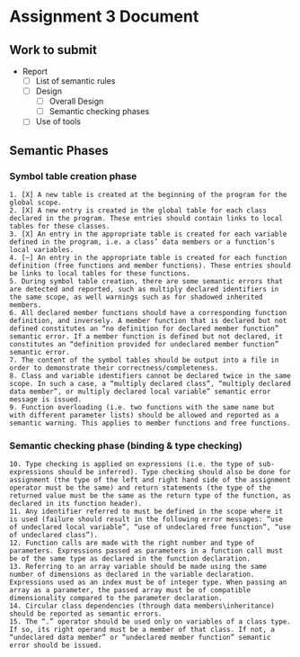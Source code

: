 # Assignment 3 Document
## Work to submit
 - Report
    - [ ] List of semantic rules
    - [ ] Design
        - [ ] Overall Design
        - [ ] Semantic checking phases
    - [ ] Use of tools
    
## Semantic Phases
### Symbol table creation phase
    1. [X] A new table is created at the beginning of the program for the global scope.
    2. [X] A new entry is created in the global table for each class declared in the program. These entries should contain links to local tables for these classes.
    3. [X] An entry in the appropriate table is created for each variable defined in the program, i.e. a class’ data members or a function’s local variables.
    4. [~] An entry in the appropriate table is created for each function definition (free functions and member functions). These entries should be links to local tables for these functions.
    5. During symbol table creation, there are some semantic errors that are detected and reported, such as multiply declared identifiers in the same scope, as well warnings such as for shadowed inherited members.
    6. All declared member functions should have a corresponding function definition, and inversely. A member function that is declared but not defined constitutes an “no definition for declared member function” semantic error. If a member function is defined but not declared, it constitutes an “definition provided for undeclared member function” semantic error.
    7. The content of the symbol tables should be output into a file in order to demonstrate their correctness/completeness.
    8. Class and variable identifiers cannot be declared twice in the same scope. In such a case, a “multiply declared class”, “multiply declared data member”, or multiply declared local variable” semantic error message is issued.
    9. Function overloading (i.e. two functions with the same name but with different parameter lists) should be allowed and reported as a semantic warning. This applies to member functions and free functions.
### Semantic checking phase (binding & type checking)
    10. Type checking is applied on expressions (i.e. the type of sub-expressions should be inferred). Type checking should also be done for assignment (the type of the left and right hand side of the assignment operator must be the same) and return statements (the type of the returned value must be the same as the return type of the function, as declared in its function header).
    11. Any identifier referred to must be defined in the scope where it is used (failure should result in the following error messages: “use of undeclared local variable”, “use of undeclared free function”, “use of undeclared class”).
    12. Function calls are made with the right number and type of parameters. Expressions passed as parameters in a function call must be of the same type as declared in the function declaration.
    13. Referring to an array variable should be made using the same number of dimensions as declared in the variable declaration. Expressions used as an index must be of integer type. When passing an array as a parameter, the passed array must be of compatible dimensionality compared to the parameter declaration.
    14. Circular class dependencies (through data members\inheritance) should be reported as semantic errors.
    15. The “.” operator should be used only on variables of a class type. If so, its right operand must be a member of that class. If not, a “undeclared data member” or “undeclared member function” semantic error should be issued.